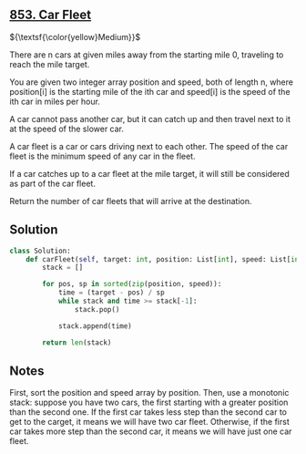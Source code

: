 ## [853. Car Fleet](https://leetcode.com/problems/car-fleet/)

${\textsf{\color{yellow}Medium}}$

There are n cars at given miles away from the starting mile 0, traveling to reach the mile target.

You are given two integer array position and speed, both of length n, where position[i] is the starting mile of the ith car and speed[i] is the speed of the ith car in miles per hour.

A car cannot pass another car, but it can catch up and then travel next to it at the speed of the slower car.

A car fleet is a car or cars driving next to each other. The speed of the car fleet is the minimum speed of any car in the fleet.

If a car catches up to a car fleet at the mile target, it will still be considered as part of the car fleet.

Return the number of car fleets that will arrive at the destination.

## Solution
```python
class Solution:
    def carFleet(self, target: int, position: List[int], speed: List[int]) -> int:
        stack = []

        for pos, sp in sorted(zip(position, speed)):
            time = (target - pos) / sp
            while stack and time >= stack[-1]:
                stack.pop()

            stack.append(time)

        return len(stack)
```

## Notes
First, sort the position and speed array by position.
Then, use a monotonic stack: suppose you have two cars, the first starting with a greater position than the second one.
If the first car takes less step than the second car to get to the carget, it means we will have two car fleet.
Otherwise, if the first car takes more step than the second car, it means we will have just one car fleet.
